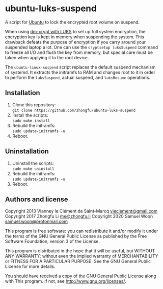 ubuntu-luks-suspend
====================

A script for [Ubuntu][] to lock the encrypted root volume on suspend.

When using [dm-crypt with LUKS][] to set up full system encryption, the
encryption key is kept in memory when suspending the system. This drawback
defeats the purpose of encryption if you carry around your suspended laptop
a lot. One can use the `cryptsetup luksSuspend` command to freeze all I/O and
flush the key from memory, but special care must be taken when applying it to
the root device.

The `ubuntu-linux-suspend` script replaces the default suspend mechanism of
systemd. It extracts the initramfs to RAM and changes root to it in order to
perform the `luksSuspend`, actual suspend, and `luksResume` operations.

[Ubuntu]: https://www.ubuntu.com/
[dm-crypt with LUKS]: https://wiki.archlinux.org/index.php/Dm-crypt_with_LUKS


Installation
-------------

1. Clone this repository:  
   `git clone https://github.com/zhongfu/ubuntu-luks-suspend`
2. Install the scripts:  
   `sudo make install`
3. Rebuild the initramfs:  
   `sudo update-initramfs -u`
4. Reboot.

Uninstallation
---------------
1. Uninstall the scripts:  
   `sudo make uninstall`
2. Rebuild the initramfs:  
   `sudo update-initramfs -u`
3. Reboot.

Authors and license
-------------------

Copyright 2013 Vianney le Clément de Saint-Marcq <vleclement@gmail.com>  
Copyright 2017 Zhongfu Li <me@zhongfu.li>
Copyright 2020 Samuel Woon <samuel.woon@protonmail.com>

This program is free software: you can redistribute it and/or modify
it under the terms of the GNU General Public License as published by
the Free Software Foundation; version 3 of the License.

This program is distributed in the hope that it will be useful,
but WITHOUT ANY WARRANTY; without even the implied warranty of
MERCHANTABILITY or FITNESS FOR A PARTICULAR PURPOSE.  See the
GNU General Public License for more details.

You should have received a copy of the GNU General Public License
along with This program.  If not, see <http://www.gnu.org/licenses/>.
